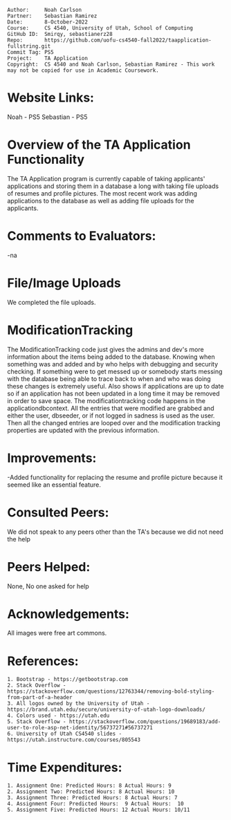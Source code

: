 ```
Author:     Noah Carlson
Partner:    Sebastian Ramirez
Date:       8-October-2022
Course:     CS 4540, University of Utah, School of Computing
GitHub ID:  Smirqy, sebastianerz28
Repo:       https://github.com/uofu-cs4540-fall2022/taapplication-fullstring.git
Commit Tag: PS5
Project:    TA Application
Copyright:  CS 4540 and Noah Carlson, Sebastian Ramirez - This work may not be copied for use in Academic Coursework.
```
# Website Links:
Noah - PS5
Sebastian - PS5

# Overview of the TA Application Functionality 

The TA Application program is currently capable of taking applicants' applications and storing them in a database a long with taking file uploads of resumes and profile pictures. The most recent work was adding applications to the database as well as adding file uploads
for the applicants. 

# Comments to Evaluators:

-na

# File/Image Uploads

We completed the file uploads.

# ModificationTracking

The ModificationTracking code just gives the admins and dev's more information about the items being added to the database. Knowing when something was and added and by who helps with debugging and security checking.
If something were to get messed up or somebody starts messing with the database being able to trace back to when and who was doing these changes is extremely useful. Also shows if applications are up to date so if 
an application has not been updated in a long time it may be removed in order to save space. The modificationtracking code happens in the applicationdbcontext. All the entries that were modified are grabbed and either the user,
dbseeder, or if not logged in sadness is used as the user. Then all the changed entries are looped over and the modification tracking properties are updated with the previous information.

# Improvements:

-Added functionality for replacing the resume and profile picture because it seemed like an essential feature.

# Consulted Peers:

We did not speak to any peers other than the TA's because we did not need the help

# Peers Helped:

None, No one asked for help

# Acknowledgements:

All images were free art commons.

# References:

    1. Bootstrap - https://getbootstrap.com
    2. Stack Overflow - https://stackoverflow.com/questions/12763344/removing-bold-styling-from-part-of-a-header
    3. All logos owned by the University of Utah - https://brand.utah.edu/secure/university-of-utah-logo-downloads/
    4. Colors used - https://utah.edu
    5. Stack Overflow - https://stackoverflow.com/questions/19689183/add-user-to-role-asp-net-identity/56737271#56737271
    6. University of Utah CS4540 slides - https://utah.instructure.com/courses/805543

# Time Expenditures:

    1. Assignment One: Predicted Hours: 8 Actual Hours: 9
    2. Assignment Two: Predicted Hours: 8 Actual Hours: 10
    3. Assignment Three: Predicted Hours: 8 Actual Hours: 7
    4. Assignment Four: Predicted Hours:  9 Actual Hours:  10 
    5. Assignment Five: Predicted Hours: 12 Actual Hours: 10/11
